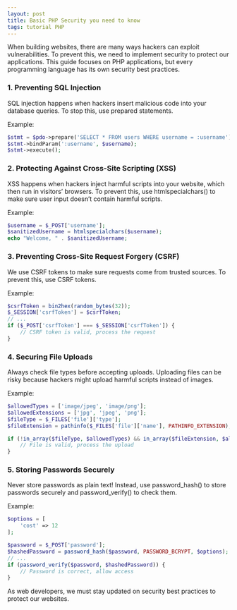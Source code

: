 ```yaml
---
layout: post
title: Basic PHP Security you need to know
tags: tutorial PHP
---
```


When building websites, there are many ways hackers can exploit vulnerabilities. To prevent this, we need to implement security to protect our applications. This guide focuses on PHP applications, but every programming language has its own security best practices.

### 1. Preventing SQL Injection

SQL injection happens when hackers insert malicious code into your database queries. To stop this, use prepared statements.

Example:

```php
$stmt = $pdo->prepare('SELECT * FROM users WHERE username = :username');
$stmt->bindParam(':username', $username);
$stmt->execute();
```

### 2. Protecting Against Cross-Site Scripting (XSS)

XSS happens when hackers inject harmful scripts into your website, which then run in visitors’ browsers. To prevent this, use htmlspecialchars() to make sure user input doesn’t contain harmful scripts.

Example:

```php
$username = $_POST['username'];
$sanitizedUsername = htmlspecialchars($username);
echo "Welcome, " . $sanitizedUsername;
```

### 3. Preventing Cross-Site Request Forgery (CSRF)

We use CSRF tokens to make sure requests come from trusted sources. To prevent this, use CSRF tokens. 

Example:

```php
$csrfToken = bin2hex(random_bytes(32));
$_SESSION['csrfToken'] = $csrfToken;
// ...
if ($_POST['csrfToken'] === $_SESSION['csrfToken']) {
    // CSRF token is valid, process the request
}
```

### 4. Securing File Uploads

Always check file types before accepting uploads. Uploading files can be risky because hackers might upload harmful scripts instead of images. 

Example:

```php
$allowedTypes = ['image/jpeg', 'image/png'];
$allowedExtensions = ['jpg', 'jpeg', 'png'];
$fileType = $_FILES['file']['type'];
$fileExtension = pathinfo($_FILES['file']['name'], PATHINFO_EXTENSION);

if (!in_array($fileType, $allowedTypes) && in_array($fileExtension, $allowedExtensions)) {
    // File is valid, process the upload
}
```

### 5. Storing Passwords Securely

Never store passwords as plain text! Instead, use password_hash() to store passwords securely and password_verify() to check them.

Example:

```php
$options = [
    'cost' => 12
];

$password = $_POST['password'];
$hashedPassword = password_hash($password, PASSWORD_BCRYPT, $options);
// ...
if (password_verify($password, $hashedPassword)) {
    // Password is correct, allow access
}
```

As web developers, we must stay updated on security best practices to protect our websites.

